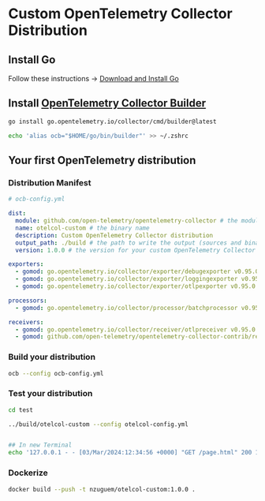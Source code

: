 # Custom OpenTelemetry Collector Distribution

## Install Go

Follow these instructions  -> [Download and Install Go][go-install-doc]

## Install [OpenTelemetry Collector Builder][otelcol-builder-gh]

```bash
go install go.opentelemetry.io/collector/cmd/builder@latest

echo 'alias ocb="$HOME/go/bin/builder"' >> ~/.zshrc
```

## Your first OpenTelemetry distribution
###  Distribution Manifest

```yaml
# ocb-config.yml

dist:
  module: github.com/open-telemetry/opentelemetry-collector # the module name for the new distribution
  name: otelcol-custom # the binary name
  description: Custom OpenTelemetry Collector distribution
  output_path: ./build # the path to write the output (sources and binary)
  version: 1.0.0 # the version for your custom OpenTelemetry Collector

exporters:
  - gomod: go.opentelemetry.io/collector/exporter/debugexporter v0.95.0
  - gomod: go.opentelemetry.io/collector/exporter/loggingexporter v0.95.0
  - gomod: go.opentelemetry.io/collector/exporter/otlpexporter v0.95.0

processors:
  - gomod: go.opentelemetry.io/collector/processor/batchprocessor v0.95.0

receivers:
  - gomod: go.opentelemetry.io/collector/receiver/otlpreceiver v0.95.0
  - gomod: github.com/open-telemetry/opentelemetry-collector-contrib/receiver/filelogreceiver v0.95.0
```

### Build your distribution

```bash
ocb --config ocb-config.yml
```

### Test your distribution

```bash
cd test

../build/otelcol-custom --config otelcol-config.yml


## In new Terminal
echo '127.0.0.1 - - [03/Mar/2024:12:34:56 +0000] "GET /page.html" 200 1234' >> app.log
```

### Dockerize

```bash
docker build --push -t nzuguem/otelcol-custom:1.0.0 .
```

<!-- Links -->
[go-install-doc]:https://go.dev/doc/install
[otelcol-builder-gh]:https://github.com/open-telemetry/opentelemetry-collector/tree/main/cmd/builder